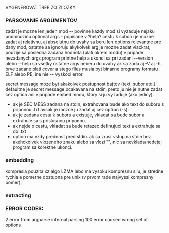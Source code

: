 VYGENEROVAT TREE ZO ZLOZKY

### PARSOVANIE ARGUMENTOV

zadat je mozne len jeden mod -- povinne
kazdy mod si vyzaduje nejaku podmnozinu optional args - popisane v ?help?
cestu k suboru je mozne zadat aj relativnu, aj absolutnu
do uvahy sa beru len options relevantne pre dany mod, ostatne sa ignoruju
akykolvek arg je mozne zadat viackrat, pouzije sa posledna zadana hodnota (plati okrem modu)
v pripade nezadanych args program printne help a ukonci sa
pri zadani --version alebo --help sa vsetky ostatne args neberu do uvahy
ak sa zada aj -V aj -h, prve zadane plati
cover a stego files musia byt binarne programy formatu ELF alebo PE, ine nie -- vyskoci error

secret message moze byt akakolvek postupnost bajtov (text, subor atd.)
defaultne je secret message ocakavana na stdin, preto ju nie je nutne zadat cez option ani v pripade embed modu, ktory si ju vyzaduje (ako jediny).
 - ak je SEC MESS zadana na stdin, extrahovana bude ako text do suboru s priponou .txt
avsak je mozne ju zadat aj cez option (-s):
 - ak je zadana cesta k suboru a existuje, vkladat sa bude subor a extrahuje sa s prislusnou priponou.
 - ak nejde o cestu, vkladat sa bude retazec definujuci text a extrahuje sa do .txt
 - option ma vzdy prednost pred stdin.
 ak sa zrusi vstup na stdin bez akehokolvek vlozeneho znaku alebo sa vlozi "", nic sa nevklada/nedeje; program sa korektne ukonci.

### embedding

kompresia pouzita xz algo LZMA lebo ma vysoku kompresnu silu, je stredne rychla a pomerne dostupna pre unix (v prvom rade najvyssi kompresny pomer).

### extracting



### ERROR CODES:
2 error from argparse internal parsing
100 error caused wrong set of options
